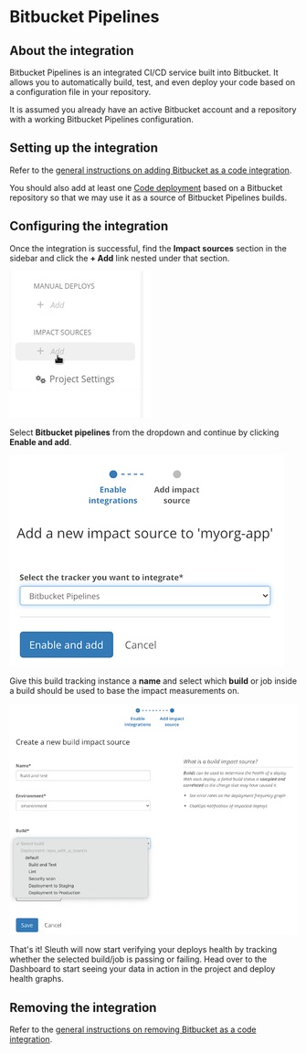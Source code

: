 # Bitbucket Pipelines

## About the integration

Bitbucket Pipelines is an integrated CI/CD service built into Bitbucket. It allows you to automatically build, test, and even deploy your code based on a configuration file in your repository.

It is assumed you already have an active Bitbucket account and a repository with a working Bitbucket Pipelines configuration.

## Setting up the integration

Refer to the [general instructions on adding Bitbucket as a code integration](../../code-deployment/bitbucket.md).

You should also add at least one [Code deployment](../../../modeling-your-deployments/code-deployments/) based on a Bitbucket repository so that we may use it as a source of Bitbucket Pipelines builds.

## Configuring the integration

Once the integration is successful, find the **Impact sources** section in the sidebar and click the **+ Add** link nested under that section.

![](../../../.gitbook/assets/impact-sidebar.png)

Select **Bitbucket pipelines** from the dropdown and continue by clicking **Enable and add**.

![](../../../.gitbook/assets/bb-pipelines-impact-build-provider.png)

Give this build tracking instance a **name** and select which **build** or job inside a build should be used to base the impact measurements on.

![](../../../.gitbook/assets/bb-pipelines-impact-form.png)

That's it! Sleuth will now start verifying your deploys health by tracking whether the selected build/job is passing or failing. Head over to the Dashboard to start seeing your data in action in the project and deploy health graphs.

## Removing the integration

Refer to the [general instructions on removing Bitbucket as a code integration](../../code-deployment/bitbucket.md).
